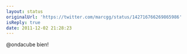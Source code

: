 ```yaml
---
layout: status
originalUrl: 'https://twitter.com/marcgg/status/142716766269865986'
isReply: true
date: 2011-12-02 21:28:23
---
```


@ondacube bien!

